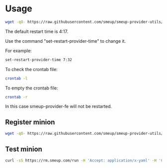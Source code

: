 # Usage

```bash
wget -qO- https://raw.githubusercontent.com/smeup/smeup-provider-utils/master/schedule-provider-restart.sh | bash
```

The default restart time is 4:17.

Use the command "set-restart-provider-time" to change it.

For example:

```bash
set-restart-provider-time 7:32
```

To check the crontab file:

```bash
crontab -l
```

To empty the crontab file:

```bash
crontab -r
```

In this case smeup-provider-fe will not be restarted.

## Register minion

```bash
wget -qO- https://raw.githubusercontent.com/smeup/smeup-provider-utils/master/saltminion.sh | sudo bash -s MINION_ID USERNMANE PASSWORD
```

## Test minion

```bash
curl -sS https://rm.smeup.com/run -H 'Accept: application/x-yaml' -H 'Content-type: application/json' -d '[{"client":"local","tgt":"MINION_ID","fun":"test.ping","username":"USERNMANE","password":"PASSWORD","eauth": "pam"}]'
```